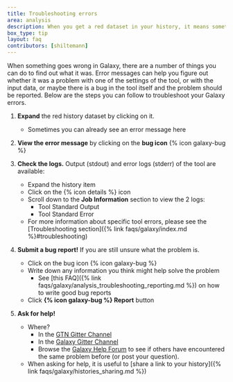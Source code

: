 ```yaml
---
title: Troubleshooting errors
area: analysis
description: When you get a red dataset in your history, it means something went wrong. But how can you find out what it was? And how can you report errors?
box_type: tip
layout: faq
contributors: [shiltemann]
---
```


When something goes wrong in Galaxy, there are a number of things you can do to find out what it was. Error messages can help you figure out whether it was a problem with one of the settings of the tool, or with the input data, or maybe there is a bug in the tool itself and the problem should be reported. Below are the steps you can follow to troubleshoot your Galaxy errors.

1. **Expand** the red history dataset by clicking on it.
   - Sometimes you can already see an error message here


2. **View the error message** by clicking on the **bug icon** {% icon galaxy-bug %}


3. **Check the logs.** Output (stdout) and error logs (stderr) of the tool are available:
   - Expand the history item
   - Click on the {% icon details %} icon
   - Scroll down to the **Job Information** section to view the 2 logs:
     - Tool Standard Output
     - Tool Standard Error
   - For more information about specific tool errors, please see the [Troubleshooting section]({% link faqs/galaxy/index.md %}#troubleshooting)


4. **Submit a bug report!** If you are still unsure what the problem is.
   - Click on the bug icon {% icon galaxy-bug %}
   - Write down any information you think might help solve the problem
     - See [this FAQ]({% link faqs/galaxy/analysis_troubleshooting_reporting.md %}) on how to write good bug reports
   - Click **{% icon galaxy-bug %} Report** button

5. **Ask for help!**
   - Where?
     - In the [GTN Gitter Channel](https://gitter.im/Galaxy-Training-Network/Lobby)
     - In the [Galaxy Gitter Channel](https://gitter.im/galaxyproject/Lobby)
     - Browse the [Galaxy Help Forum](https://help.galaxyproject.org/) to see if others have encountered the same problem before (or post your question).
   - When asking for help, it is useful to [share a link to your history]({% link faqs/galaxy/histories_sharing.md %})


